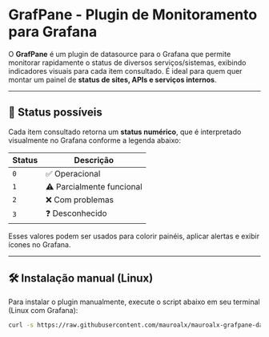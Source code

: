 # GrafPane - Plugin de Monitoramento para Grafana

O **GrafPane** é um plugin de datasource para o Grafana que permite monitorar rapidamente o status de diversos serviços/sistemas, exibindo indicadores visuais para cada item consultado. É ideal para quem quer montar um painel de **status de sites, APIs e serviços internos**.

---

## 🚦 Status possíveis

Cada item consultado retorna um **status numérico**, que é interpretado visualmente no Grafana conforme a legenda abaixo:

| Status | Descrição      |
|--------|----------------|
| `0`    | ✅ Operacional |
| `1`    | ⚠️ Parcialmente funcional |
| `2`    | ❌ Com problemas |
| `3`    | ❓ Desconhecido |

Esses valores podem ser usados para colorir painéis, aplicar alertas e exibir ícones no Grafana.

---

## 🛠️ Instalação manual (Linux)

Para instalar o plugin manualmente, execute o script abaixo em seu terminal (Linux com Grafana):

```bash
curl -s https://raw.githubusercontent.com/mauroalx/mauroalx-grafpane-datasource-dist/main/install-grafpane.sh | bash
